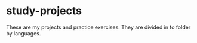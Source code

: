 # study-projects

These are my projects and practice exercises.
They are divided in to folder by languages.